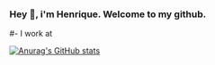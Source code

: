 ### Hey 👋, i'm Henrique. Welcome to my github.

#- I work at 

[![Anurag's GitHub stats](https://github-readme-stats.vercel.app/api?username=albuquerquefs)](https://github.com/anuraghazra/github-readme-stats)
